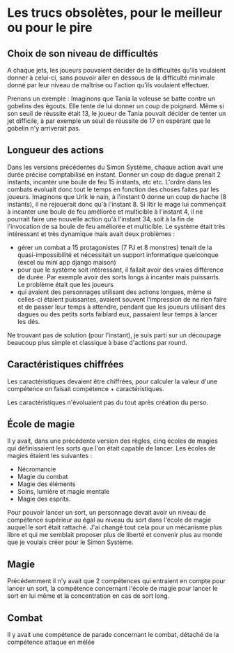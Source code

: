# Les trucs obsolètes, pour le meilleur ou pour le pire
## Choix de son niveau de difficultés
A chaque jets, les joueurs pouvaient décider de la difficultés qu'ils voulaient donner à celui-ci, sans pouvoir aller en dessous de la difficulté minimale donné par leur niveau de maîtrise ou l'action qu'ils voulaient effectuer.

Prenons un exemple : Imaginons que Tania la voleuse se batte contre un gobelins des égouts. Elle tente de lui donner un coup de poignard. Même si son seuil de réussite était 13, le joueur de Tania pouvait décider de tenter un jet difficile, à par exemple un seuil de réussite de 17 en espérant que le gobelin n'y arriverait pas.

## Longueur des actions
Dans les versions précédentes du Simon Système, chaque action avait une durée précise comptabilisé en instant. Donner un coup de dague prenait 2 instants, incanter une boule de feu 15 instants, etc etc. L'ordre dans les combats évoluait donc tout le temps en fonction des choses faites par les joueurs. Imaginons que Urlk le nain, à l'instant 0 donne un coup de hache (8 instants), il ne rejouerait donc qu'à l'instant 8. Si Iltir le mage lui commençait à incanter une boule de feu améliorée et multicible à l'instant 4, il ne pourrait faire une nouvelle action qu'à l'instant 34, soit à la fin de l'invocation de sa boule de feu améliorée et multicible. Le système était très intéressant et très dynamique mais avait deux problèmes :
- gérer un combat a 15 protagonistes (7 PJ et 8 monstres) tenait de la quasi-impossibilité et nécessitait un support informatique quelconque (excel ou mini app django maison)
- pour que le système soit intéressant, il fallait avoir des vraies différence de durée. Par exemple avoir des sorts longs à incanter mais puissants. Le problème était que les joueurs
- qui avaient des personnages utilisant des actions longues, même si celles-ci étaient puissantes, avaient souvent l'impression de ne rien faire et de passer leur temps à attendre, pendant que les joueurs utilisant des dagues ou des petits sorts faiblard eux, passaient leur temps à lancer les dés.

Ne trouvant pas de solution (pour l'instant), je suis parti sur un découpage beaucoup plus simple et classique à base d'actions par round.

## Caractéristiques chiffrées
Les caractéristiques devaient être chiffrées, pour calculer la valeur d'une compétence on faisait compétence + caractéristiques.

Les caractéristiques n'évoluaient pas du tout après création du perso.

## École de magie
Il y avait, dans une précédente version des règles, cinq écoles de magies qui définissaient les sorts que l'on était capable de lancer. Les écoles de magies étaient les suivantes :
- Nécromancie
- Magie du combat
- Magie des éléments
- Soins, lumière et magie mentale
- Magie des esprits.

Pour pouvoir lancer un sort, un personnage devait avoir un niveau de compétence supérieur au égal au niveau du sort dans l'école de magie auquel le sort était rattaché. J'ai changé tout cela pour un mécanisme plus libre et qui me semblait proposer plus de liberté et convenir plus au monde que je voulais créer pour le Simon Système.

## Magie
Précédemment il n'y avait que 2 compétences qui entraient en compte pour lancer un sort, la compétence concernant l'école de magie pour lancer le sort en lui même et la concentration en cas de sort long.

## Combat
Il y avait une compétence de parade concernant le combat, détaché de la compétence attaque en mélée

